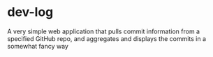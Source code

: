 # dev-log
A very simple web application that pulls commit information from a specified GitHub repo, and aggregates and displays
the commits in a somewhat fancy way
